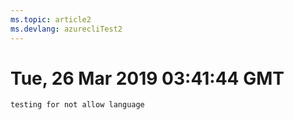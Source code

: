 ```yaml
---
ms.topic: article2
ms.devlang: azurecliTest2
---
```

# Tue, 26 Mar 2019 03:41:44 GMT

```azurecliTest2
testing for not allow language
```

